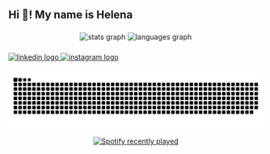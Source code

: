 <h2 align="left">Hi 👋! My name is Helena</h2>

###

<div align="center">
  <img src="https://github-readme-stats.vercel.app/api?username=Helengendary&hide_title=false&hide_rank=false&show_icons=true&include_all_commits=true&count_private=true&disable_animations=false&theme=default&locale=en&hide_border=false" height="150" alt="stats graph"  />
  <img src="https://github-readme-stats.vercel.app/api/top-langs?username=Helengendary&locale=en&hide_title=false&layout=compact&card_width=320&langs_count=5&theme=default&hide_border=false" height="150" alt="languages graph"  />
</div>

###

<div align="left">
  <a href="https://www.linkedin.com/in/helena-picinin-de-lima-b85742227/" target="_blank">
    <img src="https://raw.githubusercontent.com/maurodesouza/profile-readme-generator/master/src/assets/icons/social/linkedin/default.svg" width="52" height="40" alt="linkedin logo"  />
  </a>
  <a href="https://www.instagram.com/anelehpicinin/?next=%2F" target="_blank">
    <img src="https://raw.githubusercontent.com/maurodesouza/profile-readme-generator/master/src/assets/icons/social/instagram/default.svg" width="52" height="40" alt="instagram logo"  />
  </a>
</div>

###

![Snake animation](https://github.com/wellingtoncarneirobarbosa/wellingtoncarneirobarbosa/blob/output/github-contribution-grid-snake.svg)

<div align="center">
  <a href="https://open.spotify.com/user/2xdm1ryu87yvlcqabpdjwlpp2">
    <img src="https://spotify-recently-played-readme.vercel.app/api?user=2xdm1ryu87yvlcqabpdjwlpp2&count=5" alt="Spotify recently played"  />
  </a>
</div>

###
